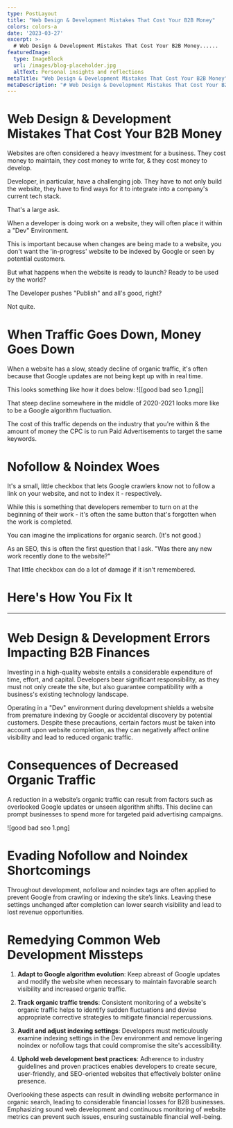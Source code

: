 ```yaml
---
type: PostLayout
title: "Web Design & Development Mistakes That Cost Your B2B Money"
colors: colors-a
date: '2023-03-27'
excerpt: >-
  # Web Design & Development Mistakes That Cost Your B2B Money......
featuredImage:
  type: ImageBlock
  url: /images/blog-placeholder.jpg
  altText: Personal insights and reflections
metaTitle: "Web Design & Development Mistakes That Cost Your B2B Money"
metaDescription: "# Web Design & Development Mistakes That Cost Your B2B Money..."
---
```

# Web Design & Development Mistakes That Cost Your B2B Money

Websites are often considered a heavy investment for a business. They cost money to maintain, they cost money to write for, & they cost money to develop.

Developer, in particular, have a challenging job. They have to not only build the website, they have to find ways for it to integrate into a company's current tech stack.

That's a large ask.

When a developer is doing work on a website, they will often place it within a "Dev" Environment.

This is important because when changes are being made to a website, you don't want the 'in-progress' website to be indexed by Google or seen by potential customers.

But what happens when the website is ready to launch? Ready to be used by the world?

The Developer pushes "Publish" and all's good, right?

Not quite.

# When Traffic Goes Down, Money Goes Down
When a website has a slow, steady decline of organic traffic, it's often because that Google updates are not being kept up with in real time.

This looks something like how it does below:
![[good bad seo 1.png]]

That steep decline somewhere in the middle of 2020-2021 looks more like to be a Google algorithm fluctuation.

The cost of this traffic depends on the industry that you're within & the amount of money the CPC is to run Paid Advertisements to target the same keywords.

# Nofollow & Noindex Woes
It's a small, little checkbox that lets Google crawlers know not to follow a link on your website, and not to index it - respectively.

While this is something that developers remember to turn on at the beginning of their work - it's often the same button that's forgotten when the work is completed.

You can imagine the implications for organic search. (It's not good.)

As an SEO, this is often the first question that I ask. "Was there any new work recently done to the website?"

That little checkbox can do a lot of damage if it isn't remembered.


# Here's How You Fix It

---

# Web Design & Development Errors Impacting B2B Finances

Investing in a high-quality website entails a considerable expenditure of time, effort, and capital. Developers bear significant responsibility, as they must not only create the site, but also guarantee compatibility with a business's existing technology landscape.

Operating in a "Dev" environment during development shields a website from premature indexing by Google or accidental discovery by potential customers. Despite these precautions, certain factors must be taken into account upon website completion, as they can negatively affect online visibility and lead to reduced organic traffic.

# Consequences of Decreased Organic Traffic
A reduction in a website’s organic traffic can result from factors such as overlooked Google updates or unseen algorithm shifts. This decline can prompt businesses to spend more for targeted paid advertising campaigns.

![good bad seo 1.png]

# Evading Nofollow and Noindex Shortcomings
Throughout development, nofollow and noindex tags are often applied to prevent Google from crawling or indexing the site’s links. Leaving these settings unchanged after completion can lower search visibility and lead to lost revenue opportunities.

# Remedying Common Web Development Missteps

1. **Adapt to Google algorithm evolution**: Keep abreast of Google updates and modify the website when necessary to maintain favorable search visibility and increased organic traffic.

2. **Track organic traffic trends**: Consistent monitoring of a website's organic traffic helps to identify sudden fluctuations and devise appropriate corrective strategies to mitigate financial repercussions.

3. **Audit and adjust indexing settings**: Developers must meticulously examine indexing settings in the Dev environment and remove lingering noindex or nofollow tags that could compromise the site's accessibility.

4. **Uphold web development best practices**: Adherence to industry guidelines and proven practices enables developers to create secure, user-friendly, and SEO-oriented websites that effectively bolster online presence.

Overlooking these aspects can result in dwindling website performance in organic search, leading to considerable financial losses for B2B businesses. Emphasizing sound web development and continuous monitoring of website metrics can prevent such issues, ensuring sustainable financial well-being.